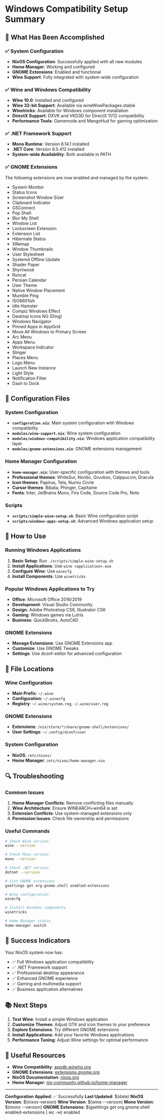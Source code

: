 # Windows Compatibility Setup Summary

## 🎯 What Has Been Accomplished

### ✅ System Configuration
- **NixOS Configuration**: Successfully applied with all new modules
- **Home Manager**: Working and configured
- **GNOME Extensions**: Enabled and functional
- **Wine Support**: Fully integrated with system-wide configuration

### ✅ Wine and Windows Compatibility
- **Wine 10.0**: Installed and configured
- **Wine 32-bit Support**: Available via wineWowPackages.stable
- **Winetricks**: Available for Windows component installation
- **DirectX Support**: DXVK and VKD3D for DirectX 11/12 compatibility
- **Performance Tools**: Gamemode and MangoHud for gaming optimization

### ✅ .NET Framework Support
- **Mono Runtime**: Version 6.14.1 installed
- **.NET Core**: Version 8.0.412 installed
- **System-wide Availability**: Both available in PATH

### ✅ GNOME Extensions
The following extensions are now enabled and managed by the system:
- System Monitor
- Status Icons
- Screenshot Window Sizer
- Clipboard Indicator
- GSConnect
- Pop Shell
- Blur My Shell
- Window List
- Lockscreen Extension
- Extension List
- Hibernate Status
- XRemap
- Window Thumbnails
- User Stylesheet
- Systemd Offline Update
- Shader Paper
- Shyriiwook
- Runcat
- Persian Calendar
- User Theme
- Native Window Placement
- Mumble Ping
- ISO8601ish
- Idle Hamster
- Compiz Windows Effect
- Desktop Icons NG (Ding)
- Windows Navigator
- Pinned Apps in AppGrid
- Move All Windows to Primary Screen
- Arc Menu
- Apps Menu
- Workspace Indicator
- Slinger
- Places Menu
- Logo Menu
- Launch New Instance
- Light Style
- Notification Filter
- Dash to Dock

## 🔧 Configuration Files

### System Configuration
- **`configuration.nix`**: Main system configuration with Windows compatibility
- **`modules/wine-support.nix`**: Wine system configuration
- **`modules/windows-compatibility.nix`**: Windows application compatibility layer
- **`modules/gnome-extensions.nix`**: GNOME extensions management

### Home Manager Configuration
- **`home-manager.nix`**: User-specific configuration with themes and tools
- **Professional themes**: WhiteSur, Nordic, Gruvbox, Catppuccin, Dracula
- **Icon themes**: Papirus, Tela, Numix Circle
- **Cursor themes**: Bibata, Phinger, Capitaine
- **Fonts**: Inter, JetBrains Mono, Fira Code, Source Code Pro, Noto

### Scripts
- **`scripts/simple-wine-setup.sh`**: Basic Wine configuration script
- **`scripts/windows-apps-setup.sh`**: Advanced Windows application setup

## 🚀 How to Use

### Running Windows Applications
1. **Basic Setup**: Run `./scripts/simple-wine-setup.sh`
2. **Install Applications**: Use `wine <application>.exe`
3. **Configure Wine**: Use `winecfg`
4. **Install Components**: Use `winetricks`

### Popular Windows Applications to Try
- **Office**: Microsoft Office 2016/2019
- **Development**: Visual Studio Community
- **Design**: Adobe Photoshop CS6, Illustrator CS6
- **Gaming**: Windows games via Lutris
- **Business**: QuickBooks, AutoCAD

### GNOME Extensions
- **Manage Extensions**: Use GNOME Extensions app
- **Customize**: Use GNOME Tweaks
- **Settings**: Use dconf-editor for advanced configuration

## 📁 File Locations

### Wine Configuration
- **Main Prefix**: `~/.wine`
- **Configuration**: `~/.winecfg`
- **Registry**: `~/.wine/system.reg`, `~/.wine/user.reg`

### GNOME Extensions
- **Extensions**: `/nix/store/*/share/gnome-shell/extensions/`
- **User Settings**: `~/.config/dconf/user`

### System Configuration
- **NixOS**: `/etc/nixos/`
- **Home Manager**: `/etc/nixos/home-manager.nix`

## 🔍 Troubleshooting

### Common Issues
1. **Home Manager Conflicts**: Remove conflicting files manually
2. **Wine Architecture**: Ensure WINEARCH=win64 is set
3. **Extension Conflicts**: Use system-managed extensions only
4. **Permission Issues**: Check file ownership and permissions

### Useful Commands
```bash
# Check Wine version
wine --version

# Check Mono version
mono --version

# Check .NET version
dotnet --version

# List GNOME extensions
gsettings get org.gnome.shell enabled-extensions

# Wine configuration
winecfg

# Install Windows components
winetricks

# Home Manager status
home-manager switch
```

## 🎉 Success Indicators

Your NixOS system now has:
- ✅ Full Windows application compatibility
- ✅ .NET Framework support
- ✅ Professional desktop appearance
- ✅ Enhanced GNOME experience
- ✅ Gaming and multimedia support
- ✅ Business application alternatives

## 📚 Next Steps

1. **Test Wine**: Install a simple Windows application
2. **Customize Themes**: Adjust GTK and icon themes to your preference
3. **Explore Extensions**: Try different GNOME extensions
4. **Install Applications**: Add your favorite Windows applications
5. **Performance Tuning**: Adjust Wine settings for optimal performance

## 🔗 Useful Resources

- **Wine Compatibility**: [appdb.winehq.org](https://appdb.winehq.org/)
- **GNOME Extensions**: [extensions.gnome.org](https://extensions.gnome.org/)
- **NixOS Documentation**: [nixos.org](https://nixos.org/)
- **Home Manager**: [nix-community.github.io/home-manager](https://nix-community.github.io/home-manager/)

---

**Configuration Applied**: ✅ Successfully
**Last Updated**: $(date)
**NixOS Version**: $(nixos-version)
**Wine Version**: $(wine --version)
**Mono Version**: $(mono --version)
**GNOME Extensions**: $(gsettings get org.gnome.shell enabled-extensions | wc -w) enabled